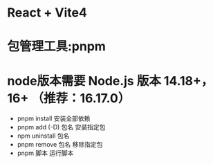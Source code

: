 # React + Vite4
# 包管理工具:pnpm 
# node版本需要 Node.js 版本 14.18+，16+ （推荐：16.17.0）

- pnpm install 安装全部依赖
- pnpm add (-D) 包名 安装指定包
- npm uninstall 包名
- pnpm remove 包名 移除指定包
- pnpm 脚本 运行脚本

 